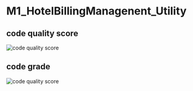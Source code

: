 # M1_HotelBillingManagenent_Utility

## code quality score
![code quality score](https://api.codiga.io/project/31273/score/svg)

## code grade
![code quality score](https://api.codiga.io/project/31273/status/svg)
